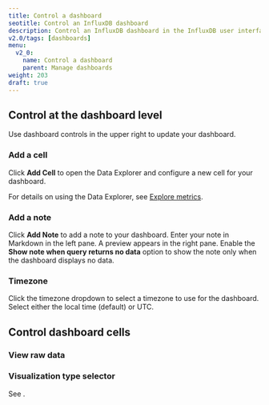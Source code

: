 ```yaml
---
title: Control a dashboard
seotitle: Control an InfluxDB dashboard
description: Control an InfluxDB dashboard in the InfluxDB user interface (UI).
v2.0/tags: [dashboards]
menu:
  v2_0:
    name: Control a dashboard
    parent: Manage dashboards
weight: 203
draft: true
---
```


## Control at the dashboard level

Use dashboard controls in the upper right to update your dashboard.

### Add a cell

Click **Add Cell** to open the Data Explorer and configure a new cell for your dashboard.

For details on using the Data Explorer, see [Explore metrics](/v2.0/visualize-data/explore-metrics/).

### Add a note

Click **Add Note** to add a note to your dashboard.
Enter your note in Markdown in the left pane. A preview appears in the right pane.
Enable the **Show note when query returns no data** option to show the note only when the dashboard displays no data.

### Timezone

Click the timezone dropdown to select a timezone to use for the dashboard. Select either the local time (default) or UTC.



## Control dashboard cells


### View raw data

### Visualization type selector

See <visualization types>.
